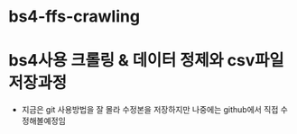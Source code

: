 # bs4-ffs-crawling
# bs4사용 크롤링 & 데이터 정제와 csv파일 저장과정
- 지금은 git 사용방법을 잘 몰라 수정본을 저장하지만 나중에는 github에서 직접 수정해볼예정임
